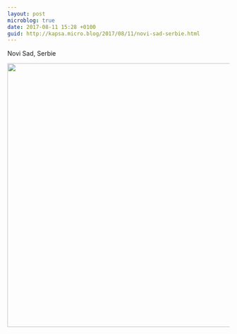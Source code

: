 ```yaml
---
layout: post
microblog: true
date: 2017-08-11 15:28 +0100
guid: http://kapsa.micro.blog/2017/08/11/novi-sad-serbie.html
---
```

Novi Sad, Serbie

<img src="http://blog.jeankapsa.com/uploads/2017/46c9f3657c.jpg" width="600" height="599" />
